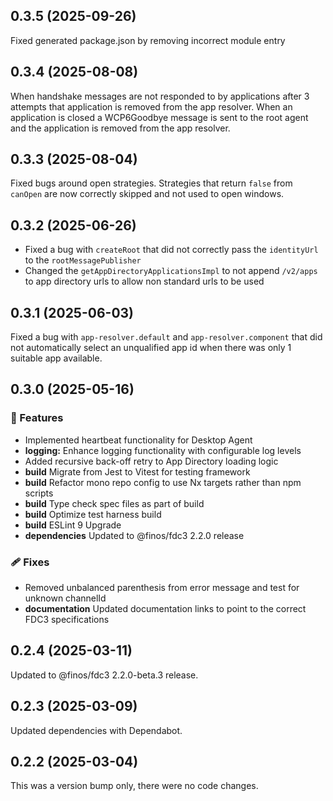 ## 0.3.5 (2025-09-26)

Fixed generated package.json by removing incorrect module entry

## 0.3.4 (2025-08-08)

When handshake messages are not responded to by applications after 3 attempts that application is removed from the app resolver.
When an application is closed a WCP6Goodbye message is sent to the root agent and the application is removed from the app resolver.

## 0.3.3 (2025-08-04)

Fixed bugs around open strategies. Strategies that return `false` from `canOpen` are now correctly skipped and not used to open windows.

## 0.3.2 (2025-06-26)

 - Fixed a bug with `createRoot` that did not correctly pass the `identityUrl` to the `rootMessagePublisher`
 - Changed the `getAppDirectoryApplicationsImpl` to not append `/v2/apps` to app directory urls to allow non standard urls to be used

## 0.3.1 (2025-06-03)

Fixed a bug with `app-resolver.default` and `app-resolver.component` that did not automatically select an unqualified app id when there was only 1 suitable app available.

## 0.3.0 (2025-05-16)

### 🚀 Features

- Implemented heartbeat functionality for Desktop Agent
- **logging:** Enhance logging functionality with configurable log levels
- Added recursive back-off retry to App Directory loading logic 
- **build** Migrate from Jest to Vitest for testing framework 
- **build** Refactor mono repo config to use Nx targets rather than npm scripts
- **build** Type check spec files as part of build 
- **build** Optimize test harness build 
- **build** ESLint 9 Upgrade
- **dependencies** Updated to @finos/fdc3 2.2.0 release

### 🩹 Fixes

- Removed unbalanced parenthesis from error message and test for unknown channelId
- **documentation** Updated documentation links to point to the correct FDC3 specifications 

## 0.2.4 (2025-03-11)

Updated to @finos/fdc3 2.2.0-beta.3 release.

## 0.2.3 (2025-03-09)

Updated dependencies with Dependabot.

## 0.2.2 (2025-03-04)

This was a version bump only, there were no code changes.